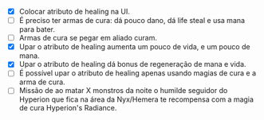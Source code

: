 - [x] Colocar atributo de healing na UI.
- [ ] É preciso ter armas de cura: dá pouco dano, dá life steal e usa mana para bater.
- [ ] Armas de cura se pegar em aliado curam.
- [x] Upar o atributo de healing aumenta um pouco de vida, e um pouco de mana. 
- [x] Upar o atributo de healing dá bonus de regeneração de mana e vida.
- [ ] É possível upar o atributo de healing apenas usando magias de cura e a arma de cura.
- [ ] Missão de ao matar X monstros da noite o humilde seguidor do Hyperion que fica na área da Nyx/Hemera te recompensa com a magia de cura Hyperion's Radiance.